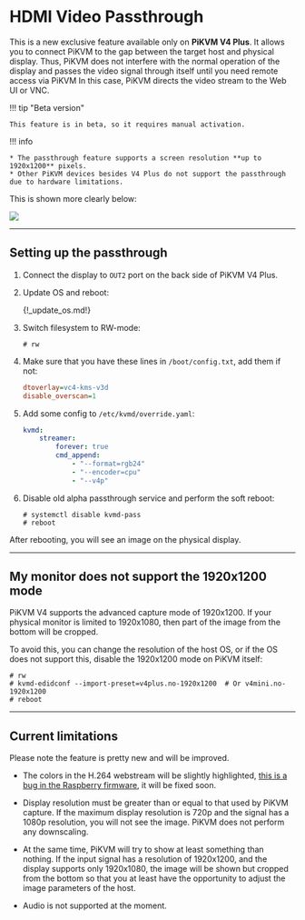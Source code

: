 # HDMI Video Passthrough

This is a new exclusive feature available only on **PiKVM V4 Plus**.
It allows you to connect PiKVM to the gap between the target host and physical display.
Thus, PiKVM does not interfere with the normal operation of the display and passes
the video signal through itself until you need remote access via PiKVM
In this case, PiKVM directs the video stream to the Web UI or VNC.


!!! tip "Beta version"

    This feature is in beta, so it requires manual activation.


!!! info

    * The passthrough feature supports a screen resolution **up to 1920x1200** pixels.
    * Other PiKVM devices besides V4 Plus do not support the passthrough due to hardware limitations.


This is shown more clearly below:

<img src="pass.png" />


-----
## Setting up the passthrough

1. Connect the display to `OUT2` port on the back side of PiKVM V4 Plus.

2. Update OS and reboot:

    {!_update_os.md!}

4. Switch filesystem to RW-mode:

    ```console
    # rw
    ```

3. Make sure that you have these lines in `/boot/config.txt`, add them if not:

    ```ini
    dtoverlay=vc4-kms-v3d
    disable_overscan=1
    ```

4. Add some config to `/etc/kvmd/override.yaml`:

    ```yaml
    kvmd:
        streamer:
            forever: true
            cmd_append:
                - "--format=rgb24"
                - "--encoder=cpu"
                - "--v4p"
    ```

5. Disable old alpha passthrough service and perform the soft reboot:

    ```console
    # systemctl disable kvmd-pass
    # reboot
    ```

After rebooting, you will see an image on the physical display.


-----
## My monitor does not support the 1920x1200 mode

PiKVM V4 supports the advanced capture mode of 1920x1200.
If your physical monitor is limited to 1920x1080, then part of the image from the bottom will be cropped.

To avoid this, you can change the resolution of the host OS, or if the OS does not support this,
disable the 1920x1200 mode on PiKVM itself:

```console
# rw
# kvmd-edidconf --import-preset=v4plus.no-1920x1200  # Or v4mini.no-1920x1200
# reboot
```


-----
## Current limitations

Please note the feature is pretty new and will be improved.

* The colors in the H.264 webstream will be slightly highlighted,
    [this is a bug in the Raspberry firmware](https://github.com/raspberrypi/firmware/issues/1885),
    it will be fixed soon.

* Display resolution must be greater than or equal to that used by PiKVM capture.
    If the maximum display resolution is 720p and the signal has a 1080p resolution, you will not see the image.
    PiKVM does not perform any downscaling.

* At the same time, PiKVM will try to show at least something than nothing.
    If the input signal has a resolution of 1920x1200, and the display supports only 1920x1080,
    the image will be shown but cropped from the bottom so that you at least have the opportunity
    to adjust the image parameters of the host.

* Audio is not supported at the moment.
